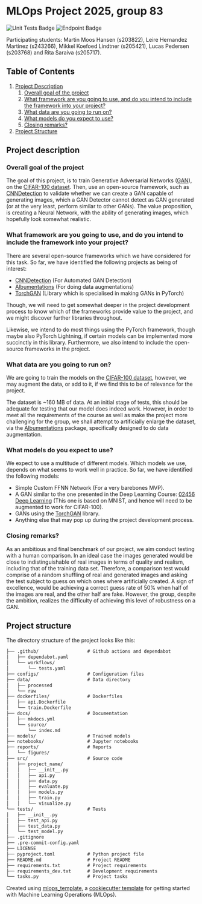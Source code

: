 # MLOps Project 2025, group 83

![Unit Tests Badge](https://github.com/martin5709/Group83-MLOps-02476/actions/workflows/tests.yaml/badge.svg)
![Endpoint Badge](https://img.shields.io/endpoint?url=https%3A%2F%2Fraw.githubusercontent.com%2Fmartin5709%2FGroup83-MLOps-02476%2Frefs%2Fheads%2Fbadges%2Fcoveragebadge.json)

Participating students:
Martin Moos Hansen (s203822), Leire Hernandez Martinez (s243266), Mikkel Koefoed Lindtner (s205421), Lucas Pedersen (s203768) and Rita Saraiva (s205717).

## Table of Contents
1. [Project Description](#project-description)
    1. [Overall goal of the project](#overall-goal-of-the-project)
    2. [What framework are you going to use, and do you intend to include the framework into your project?](#what-framework-are-you-going-to-use-and-do-you-intend-to-include-the-framework-into-your-project)
    3. [What data are you going to run on?](#what-data-are-you-going-to-run-on)
    4. [What models do you expect to use?](#what-models-do-you-expect-to-use)
    5. [Closing remarks?](#closing-remarks)
2. [Project Structure](#project-structure)

## Project description

### Overall goal of the project
The goal of this project, is to train Generative Adversarial Networks ([GAN](https://dl.acm.org/doi/abs/10.1145/3422622)), on the [CIFAR-100 dataset](https://www.cs.toronto.edu/~kriz/cifar.html). Then, use an open-source framework, such as [CNNDetection](https://github.com/PeterWang512/CNNDetection) to validate whether we can create a GAN capable of generating images, which a GAN Detector cannot detect as GAN generated (or at the very least, perform similar to other GANs). The value proposition, is creating a Neural Network, with the ability of generating images, which hopefully look somewhat realistic.

### What framework are you going to use, and do you intend to include the framework into your project?
There are several open-source frameworks which we have considered for this task. So far, we have identified the following projects as being of interest:

* [CNNDetection](https://github.com/PeterWang512/CNNDetection) (For Automated GAN Detection)
* [Albumentations](https://albumentations.ai/) (For doing data augmentations)
* [TorchGAN](https://github.com/torchgan/torchgan) (Library which is specialised in making GANs in PyTorch)

Though, we will need to get somewhat deeper in the project development process to know which of the frameworks provide value to the project, and we might discover further libraries throughout.

Likewise, we intend to do most things using the PyTorch framework, though maybe also PyTorch Lightning, if certain models can be implemented more succinctly in this library. Furthermore, we also intend to include the open-source frameworks in the project.

### What data are you going to run on?
We are going to train the models on the [CIFAR-100 dataset](https://www.cs.toronto.edu/~kriz/cifar.html), however, we may augment the data, or add to it, if we find this to be of relevance for the project.

The dataset is ~160 MB of data. At an initial stage of tests, this should be adequate for testing that our model does indeed work. However, in order to meet all the requirements of the course as well as make the project more challenging for the group, we shall attempt to artificially enlarge the dataset, via the [Albumentations](https://albumentations.ai/) package, specifically designed to do data augmentation.

### What models do you expect to use?
We expect to use a multitude of different models. Which models we use, depends on what seems to work well in practice. So far, we have identified the following models:

* Simple Custom FFNN Network (For a very barebones MVP).
* A GAN similar to the one presented in the Deep Learning Course: [02456 Deep Learning](https://github.com/DeepLearningDTU/02456-deep-learning-with-PyTorch/blob/master/7_Unsupervised/7.3-generative-adversarial-networks.ipynb) (This one is based on MNIST, and hence will need to be augmented to work for CIFAR-100).
* GANs using the [TorchGAN](https://github.com/torchgan/torchgan) library.
* Anything else that may pop up during the project development process.

### Closing remarks?
As an ambitious and final benchmark of our project, we aim conduct testing with a human comparison. In an ideal case the images generated would be close to indistinguishable of real images in terms of quality and realism, including that of the training data set. Therefore, a comparison test would comprise of a random shuffling of real and generated images and asking the test subject to guess on which ones where artificially created. A sign of excellence, would be achieving a correct guess rate of 50% when half of the images are real, and the other half are fake. However, the group, despite the ambition, realizes the difficulty of achieving this level of robustness on a GAN.

## Project structure

The directory structure of the project looks like this:
```txt
├── .github/                  # Github actions and dependabot
│   ├── dependabot.yaml
│   └── workflows/
│       └── tests.yaml
├── configs/                  # Configuration files
├── data/                     # Data directory
│   ├── processed
│   └── raw
├── dockerfiles/              # Dockerfiles
│   ├── api.Dockerfile
│   └── train.Dockerfile
├── docs/                     # Documentation
│   ├── mkdocs.yml
│   └── source/
│       └── index.md
├── models/                   # Trained models
├── notebooks/                # Jupyter notebooks
├── reports/                  # Reports
│   └── figures/
├── src/                      # Source code
│   ├── project_name/
│   │   ├── __init__.py
│   │   ├── api.py
│   │   ├── data.py
│   │   ├── evaluate.py
│   │   ├── models.py
│   │   ├── train.py
│   │   └── visualize.py
└── tests/                    # Tests
│   ├── __init__.py
│   ├── test_api.py
│   ├── test_data.py
│   └── test_model.py
├── .gitignore
├── .pre-commit-config.yaml
├── LICENSE
├── pyproject.toml            # Python project file
├── README.md                 # Project README
├── requirements.txt          # Project requirements
├── requirements_dev.txt      # Development requirements
└── tasks.py                  # Project tasks
```


Created using [mlops_template](https://github.com/SkafteNicki/mlops_template),
a [cookiecutter template](https://github.com/cookiecutter/cookiecutter) for getting
started with Machine Learning Operations (MLOps).
